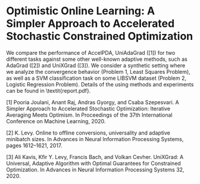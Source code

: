 # Optimistic Online Learning: A Simpler Approach to Accelerated Stochastic Constrained Optimization

We compare the performance of AccelPDA, UniAdaGrad ([1]) for two different tasks against some other well-known adaptive methods, such as AdaGrad ([2]) and UniXGrad ([3]).
We consider a synthetic setting where we analyze the convergence behavior (Problem 1, Least Squares Problem), as well as a SVM classification task on some LIBSVM dataset (Problem 2, Logistic Regression Problem). Details of the using methods and experiments can be found in \textit{report.pdf}.

[1] Pooria Joulani, Anant Raj, Andras Gyorgy, and Csaba Szepesvari. A Simpler Approach to Accelerated Stochastic Optimization: Iterative Averaging Meets Optimism. In Proceedings of the 37th
International Conference on Machine Learning, 2020.

[2] K. Levy. Online to offline conversions, universality and adaptive minibatch sizes. In Advances in Neural Information Processing Systems, pages 1612–1621, 2017.

[3] Ali Kavis, Kfir Y. Levy, Francis Bach, and Volkan Cevher. UniXGrad: A Universal, Adaptive Algorithm with Optimal Guarantees for Constrained Optimization. In Advances in Neural Information Processing Systems 32, 2020.

